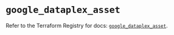 # `google_dataplex_asset`

Refer to the Terraform Registry for docs: [`google_dataplex_asset`](https://registry.terraform.io/providers/hashicorp/google/6.23.0/docs/resources/dataplex_asset).
